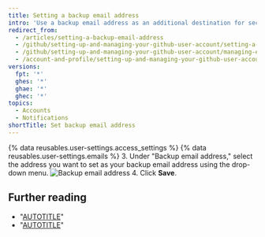 ```yaml
---
title: Setting a backup email address
intro: 'Use a backup email address as an additional destination for security-relevant account notifications{% ifversion not ghae %} and to securely reset your password if you can no longer access your primary email address{% endif %}.'
redirect_from:
  - /articles/setting-a-backup-email-address
  - /github/setting-up-and-managing-your-github-user-account/setting-a-backup-email-address
  - /github/setting-up-and-managing-your-github-user-account/managing-email-preferences/setting-a-backup-email-address
  - /account-and-profile/setting-up-and-managing-your-github-user-account/managing-email-preferences/setting-a-backup-email-address
versions:
  fpt: '*'
  ghes: '*'
  ghae: '*'
  ghec: '*'
topics:
  - Accounts
  - Notifications
shortTitle: Set backup email address
---
```

{% data reusables.user-settings.access_settings %}
{% data reusables.user-settings.emails %}
3. Under "Backup email address," select the address you want to set as your backup email address using the drop-down menu.
![Backup email address](/assets/images/help/settings/backup-email-address.png)
4. Click **Save**.

## Further reading

- "[AUTOTITLE](/account-and-profile/setting-up-and-managing-your-personal-account-on-github/managing-email-preferences)"
- "[AUTOTITLE](/authentication/keeping-your-account-and-data-secure/updating-your-github-access-credentials)"
